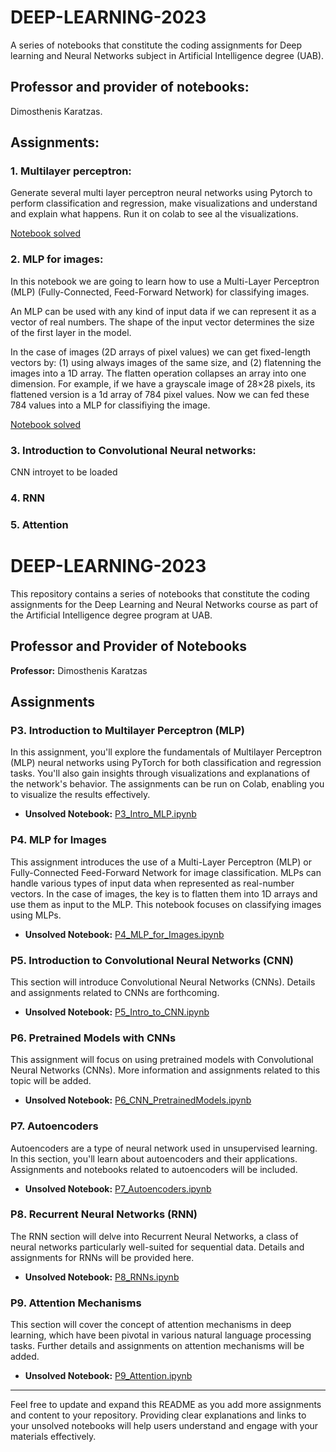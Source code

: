 # DEEP-LEARNING-2023
A series of notebooks that constitute the coding assignments for Deep learning and Neural Networks subject in Artificial Intelligence degree (UAB).

## Professor and provider of notebooks:

Dimosthenis Karatzas.

## Assignments:

### 1. Multilayer perceptron:

Generate several multi layer perceptron neural networks using Pytorch to perform classification and regression, make visualizations and understand and explain what happens. Run it on colab to see al the visualizations.


[Notebook solved](https://github.com/Neilus03/DEEP-LEARNING-22-23/blob/main/Intro_MLP_Neil.ipynb)

### 2. MLP for images:

In this notebook we are going to learn how to use a Multi-Layer Perceptron (MLP) (Fully-Connected, Feed-Forward Network) for classifying images.

An MLP can be used with any kind of input data if we can represent it as a vector of real numbers. The shape of the input vector determines the size of the first layer in the model.

In the case of images (2D arrays of pixel values) we can get fixed-length vectors by: (1) using always images of the same size, and (2) flatenning the images into a 1D array. The flatten operation collapses an array into one dimension. For example, if we have a grayscale image of  28×28  pixels, its flattened version is a 1d array of  784  pixel values. Now we can fed these  784  values into a MLP for classifiying the image.


[Notebook solved](https://github.com/Neilus03/DEEP-LEARNING-2023/blob/main/P4_MLP_for_Images_Neil.ipynb)

### 3. Introduction to Convolutional Neural networks:
CNN introyet to be loaded

### 4. RNN

### 5. Attention


# DEEP-LEARNING-2023

This repository contains a series of notebooks that constitute the coding assignments for the Deep Learning and Neural Networks course as part of the Artificial Intelligence degree program at UAB.

## Professor and Provider of Notebooks

**Professor:** Dimosthenis Karatzas

## Assignments

### P3. Introduction to Multilayer Perceptron (MLP)

In this assignment, you'll explore the fundamentals of Multilayer Perceptron (MLP) neural networks using PyTorch for both classification and regression tasks. You'll also gain insights through visualizations and explanations of the network's behavior. The assignments can be run on Colab, enabling you to visualize the results effectively.

- **Unsolved Notebook:** [P3_Intro_MLP.ipynb](./Unsolved_Notebooks/P3_Intro_MLP.ipynb)

### P4. MLP for Images

This assignment introduces the use of a Multi-Layer Perceptron (MLP) or Fully-Connected Feed-Forward Network for image classification. MLPs can handle various types of input data when represented as real-number vectors. In the case of images, the key is to flatten them into 1D arrays and use them as input to the MLP. This notebook focuses on classifying images using MLPs.

- **Unsolved Notebook:** [P4_MLP_for_Images.ipynb](./Unsolved_Notebooks/P4_MLP_for_Images.ipynb)

### P5. Introduction to Convolutional Neural Networks (CNN)

This section will introduce Convolutional Neural Networks (CNNs). Details and assignments related to CNNs are forthcoming.

- **Unsolved Notebook:** [P5_Intro_to_CNN.ipynb](./Unsolved_Notebooks/P5_Intro_to_CNN.ipynb)

### P6. Pretrained Models with CNNs

This assignment will focus on using pretrained models with Convolutional Neural Networks (CNNs). More information and assignments related to this topic will be added.

- **Unsolved Notebook:** [P6_CNN_PretrainedModels.ipynb](./Unsolved_Notebooks/P6_CNN_PretrainedModels.ipynb)

### P7. Autoencoders

Autoencoders are a type of neural network used in unsupervised learning. In this section, you'll learn about autoencoders and their applications. Assignments and notebooks related to autoencoders will be included.

- **Unsolved Notebook:** [P7_Autoencoders.ipynb](./Unsolved_Notebooks/P7_Autoencoders.ipynb)

### P8. Recurrent Neural Networks (RNN)

The RNN section will delve into Recurrent Neural Networks, a class of neural networks particularly well-suited for sequential data. Details and assignments for RNNs will be provided here.

- **Unsolved Notebook:** [P8_RNNs.ipynb](./Unsolved_Notebooks/P8_RNNs.ipynb)

### P9. Attention Mechanisms

This section will cover the concept of attention mechanisms in deep learning, which have been pivotal in various natural language processing tasks. Further details and assignments on attention mechanisms will be added.

- **Unsolved Notebook:** [P9_Attention.ipynb](./Unsolved_Notebooks/P9_Attention.ipynb)

---

Feel free to update and expand this README as you add more assignments and content to your repository. Providing clear explanations and links to your unsolved notebooks will help users understand and engage with your materials effectively.

